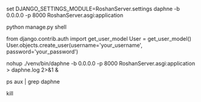 set DJANGO_SETTINGS_MODULE=RoshanServer.settings 
daphne -b 0.0.0.0 -p 8000 RoshanServer.asgi:application

python manage.py shell

from django.contrib.auth import get_user_model
User = get_user_model()
User.objects.create_user(username='your_username', password='your_password')

 nohup ./venv/bin/daphne -b 0.0.0.0 -p 8000 RoshanServer.asgi:application > daphne.log 2>&1 &

 ps aux | grep daphne

kill <PID>
